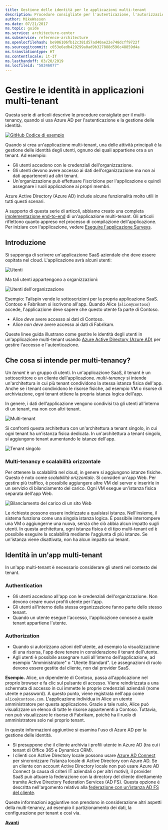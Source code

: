 ```yaml
---
title: Gestione delle identità per le applicazioni multi-tenant
description: Procedure consigliate per l'autenticazione, l'autorizzazione e la gestione delle identità in applicazioni multi-tenant.
author: MikeWasson
ms.date: 07/21/2017
ms.topic: guide
ms.service: architecture-center
ms.subservice: reference-architecture
ms.openlocfilehash: be906106fb12c381d57ad40ae22e748dcff9722f
ms.sourcegitcommit: c053e6edb429299a0ad9b327888d596c48859d4a
ms.translationtype: HT
ms.contentlocale: it-IT
ms.lasthandoff: 03/20/2019
ms.locfileid: "58346077"
---
```

# <a name="manage-identity-in-multitenant-applications"></a>Gestire le identità in applicazioni multi-tenant

Questa serie di articoli descrive le procedure consigliate per il multi-tenancy, quando si usa Azure AD per l'autenticazione e la gestione delle identità.

[![GitHub](../_images/github.png) Codice di esempio][sample-application]

Quando si crea un'applicazione multi-tenant, una delle attività principali è la gestione delle identità degli utenti, ognuno dei quali appartiene ora a un tenant. Ad esempio: 

- Gli utenti accedono con le credenziali dell'organizzazione.
- Gli utenti devono avere accesso ai dati dell'organizzazione ma non ai dati appartenenti ad altri tenant.
- Un'organizzazione può effettuare l'iscrizione per l'applicazione e quindi assegnare i ruoli applicazione ai propri membri.

Azure Active Directory (Azure AD) include alcune funzionalità molto utili in tutti questi scenari.

A supporto di questa serie di articoli, abbiamo creato una completa [implementazione end-to-end][sample-application] di un'applicazione multi-tenant. Gli articoli riflettono quanto appreso nel processo di compilazione dell'applicazione. Per iniziare con l'applicazione, vedere [Eseguire l'applicazione Surveys][running-the-app].

## <a name="introduction"></a>Introduzione

Si supponga di scrivere un'applicazione SaaS aziendale che deve essere ospitata nel cloud. L'applicazione avrà alcuni utenti:

![Utenti](./images/users.png)

Ma tali utenti appartengono a organizzazioni:

![Utenti dell'organizzazione](./images/org-users.png)

Esempio: Tailspin vende le sottoscrizioni per la propria applicazione SaaS. Contoso e Fabrikam si iscrivono all'app. Quando Alice (`alice@contoso`) accede, l'applicazione deve sapere che questo utente fa parte di Contoso.

- Alice *deve* avere accesso ai dati di Contoso.
- Alice *non deve* avere accesso ai dati di Fabrikam.

Queste linee guida illustrano come gestire le identità degli utenti in un'applicazione multi-tenant usando [Azure Active Directory (Azure AD)](/azure/active-directory) per gestire l'accesso e l'autenticazione.

<!-- markdownlint-disable MD026 -->

## <a name="what-is-multitenancy"></a>Che cosa si intende per multi-tenancy?

<!-- markdownlint-enable MD026 -->

Un *tenant* è un gruppo di utenti. In un'applicazione SaaS, il tenant è un sottoscrittore o un cliente dell'applicazione. *multi-tenancy* si intende un'architettura in cui più tenant condividono la stessa istanza fisica dell'app. Anche se i tenant condividono le risorse fisiche, ad esempio VM o risorse di archiviazione, ogni tenant ottiene la propria istanza logica dell'app.

In genere, i dati dell'applicazione vengono condivisi tra gli utenti all'interno di un tenant, ma non con altri tenant.

![Multi-tenant](./images/multitenant.png)

Si confronti questa architettura con un'architettura a tenant singolo, in cui ogni tenant ha un'istanza fisica dedicata. In un'architettura a tenant singolo, si aggiungono tenant aumentando le istanze dell'app.

![Tenant singolo](./images/single-tenant.png)

### <a name="multitenancy-and-horizontal-scaling"></a>Multi-tenancy e scalabilità orizzontale

Per ottenere la scalabilità nel cloud, in genere si aggiungono istanze fisiche. Questo è noto come *scalabilità orizzontale*. Si consideri un'app Web. Per gestire più traffico, è possibile aggiungere altre VM del server e inserirle in un servizio di bilanciamento del carico. Ogni VM esegue un'istanza fisica separata dell'app Web.

![Bilanciamento del carico di un sito Web](./images/load-balancing.png)

Le richieste possono essere indirizzate a qualsiasi istanza. Nell'insieme, il sistema funziona come una singola istanza logica. È possibile interrompere una VM o aggiungerne una nuova, senza che ciò abbia alcun impatto sugli utenti. In questa architettura, ogni istanza fisica è di tipo multi-tenant ed è possibile eseguire la scalabilità mediante l'aggiunta di più istanze. Se un'istanza viene disattivata, non ha alcun impatto sui tenant.

## <a name="identity-in-a-multitenant-app"></a>Identità in un'app multi-tenant

In un'app multi-tenant è necessario considerare gli utenti nel contesto dei tenant.

### <a name="authentication"></a>Authentication

- Gli utenti accedono all'app con le credenziali dell'organizzazione. Non devono creare nuovi profili utente per l'app.
- Gli utenti all'interno della stessa organizzazione fanno parte dello stesso tenant.
- Quando un utente esegue l'accesso, l'applicazione conosce a quale tenant appartiene l'utente.

### <a name="authorization"></a>Authorization

- Quando si autorizzano azioni dell'utente, ad esempio la visualizzazione di una risorsa, l'app deve tenere in considerazione il tenant dell'utente.
- Agli utenti è possibile assegnare ruoli all'interno dell'applicazione, ad esempio "Amministratore" o "Utente Standard". Le assegnazioni di ruolo devono essere gestite dal cliente, non dal provider SaaS.

**Esempio.** Alice, un dipendente di Contoso, passa all'applicazione nel proprio browser e fa clic sul pulsante di accesso. Viene reindirizzata a una schermata di accesso in cui immette le proprie credenziali aziendali (nome utente e password). A questo punto, viene registrata nell'app come `alice@contoso.com`. L'applicazione individua in Alice un utente amministratore per questa applicazione. Grazie a tale ruolo, Alice può visualizzare un elenco di tutte le risorse appartenenti a Contoso. Tuttavia, non può visualizzare le risorse di Fabrikam, poiché ha il ruolo di amministratore solo nel proprio tenant.

In queste informazioni aggiuntive si esamina l'uso di Azure AD per la gestione delle identità.

- Si presuppone che il cliente archivia i profili utente in Azure AD (tra cui i tenant di Office 365 e Dynamics CRM).
- I clienti con Active Directory locale possono usare [Azure AD Connect](/azure/active-directory/hybrid/whatis-hybrid-identity) per sincronizzare l'istanza locale di Active Directory con Azure AD. Se un cliente con account Active Directory locale non può usare Azure AD Connect (a causa di criteri IT aziendali o per altri motivi), il provider SaaS può attuare la federazione con la directory del cliente direttamente tramite Active Directory Federation Services (AD FS). Questa opzione è descritta nell'argomento relativo alla [federazione con un'istanza AD FS del cliente](adfs.md).

Queste informazioni aggiuntive non prendono in considerazione altri aspetti della multi-tenancy, ad esempio il partizionamento dei dati, la configurazione per tenant e così via.

[**Avanti**](./tailspin.md)

<!-- links -->

[sample-application]: https://github.com/mspnp/multitenant-saas-guidance
[running-the-app]: ./run-the-app.md
